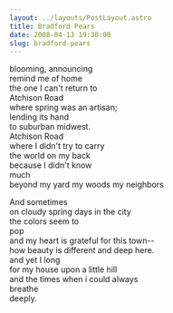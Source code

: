 ```yaml
---
layout: ../layouts/PostLayout.astro
title: Bradford Pears
date: 2008-04-13 19:30:00
slug: bradford-pears
---
```


blooming, announcing  
remind me of home  
the one I can't return to  
Atchison Road  
where spring was an artisan;  
lending its hand  
to suburban midwest.  
Atchison Road  
where I didn't try to carry  
the world on my back  
because I didn't know  
much  
beyond my yard my woods my neighbors  
  
And sometimes  
on cloudy spring days in the city  
the colors seem to  
pop  
and my heart is grateful for this town--  
how beauty is different and deep here.  
and yet I long  
for my house upon a little hill  
and the times when i could always  
breathe  
deeply.